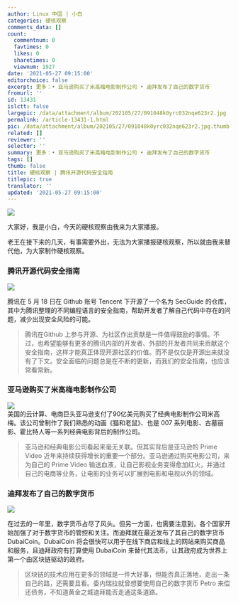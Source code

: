 ```yaml
---
author: Linux 中国 | 小白
categories: 硬核观察
comments_data: []
count:
  commentnum: 0
  favtimes: 0
  likes: 0
  sharetimes: 0
  viewnum: 1927
date: '2021-05-27 09:15:00'
editorchoice: false
excerpt: 更多：• 亚马逊购买了米高梅电影制作公司 • 迪拜发布了自己的数字货币
fromurl: ''
id: 13431
islctt: false
largepic: /data/attachment/album/202105/27/091048k0yrc032nqe623r2.jpg
permalink: /article-13431-1.html
pic: /data/attachment/album/202105/27/091048k0yrc032nqe623r2.jpg.thumb.jpg
related: []
reviewer: ''
selector: ''
summary: 更多：• 亚马逊购买了米高梅电影制作公司 • 迪拜发布了自己的数字货币
tags: []
thumb: false
title: 硬核观察 | 腾讯开源代码安全指南
titlepic: true
translator: ''
updated: '2021-05-27 09:15:00'
---
```


![](/data/attachment/album/202105/27/091048k0yrc032nqe623r2.jpg)


大家好，我是小白，今天的硬核观察由我来为大家播报。


老王在接下来的几天，有事需要外出，无法为大家播报硬核观察，所以就由我来替代他，为大家制作硬核观察。


### 腾讯开源代码安全指南


![](/data/attachment/album/202105/27/091454ppl536bq6h6qaeua.jpg)


腾讯在 5 月 18 日在 Github 账号 Tencent 下开源了一个名为 SecGuide 的仓库，其中为腾讯整理的不同编程语言的安全指南，帮助开发者了解自己代码中存在的问题，减少出现安全风险的可能。



> 
> 腾讯在Github 上参与开源、为社区作出贡献是一件值得鼓励的事情。不过，也希望能够有更多的腾讯内部的开发者、外部的开发者共同来贡献这个安全指南，这样才能真正体现开源社区的价值。而不是仅仅是开源出来就没有了下文。安全面临的问题总是在不断的更新，而我们的安全指南，也应该常看常新。
> 
> 
> 


### 亚马逊购买了米高梅电影制作公司


![](/data/attachment/album/202105/27/091506vln3vqvlzn32xbnx.jpg)  
美国的云计算、电商巨头亚马逊支付了90亿美元购买了经典电影制作公司米高梅。该公司曾制作了我们熟悉的动画《猫和老鼠》、也是 007 系列电影、古墓丽影、霍比特人等一系列经典电影背后的制作公司。



> 
> 亚马逊和经典电影公司看起来毫无关联。但其实背后是亚马逊的 Prime Video 近年来持续获得增长的重要一个部分。亚马逊通过购买电影公司，来为自己的 Prime Video 输送血液，让自己影视业务变得愈加红火，并通过自己的电商等业务，让电影的业务可以扩展到电影和电视以外的领域。
> 
> 
> 


### 迪拜发布了自己的数字货币


![](/data/attachment/album/202105/27/091516zrry06r5xrkr5al5.jpg)


在过去的一年里，数字货币占尽了风头。但另一方面，也需要注意到，各个国家开始加强了对于数字货币的管控和关注。而迪拜就在最近发布了其自己的数字货币 DubaiCoin。DubaiCoin 将会很快可以用于在线下商店和线上的网站来购买商品和服务，且迪拜政府有打算使用 DubaiCoin 来替代其法币，让其政府成为世界上第一个由区块链驱动的政府。



> 
> 区块链的技术应用在更多的领域是一件大好事，但能否真正落地，走出一条自己的路，还需要且看。委内瑞拉就曾想要使用自己的数字货币 Petro 来偿还债务，不知道黄金之城迪拜能否走通这条道路。
> 
> 
>